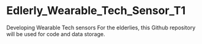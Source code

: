 # Edlerly_Wearable_Tech_Sensor_T1
Developing Wearable Tech sensors For the elderlies, this Github repository will be used for code and data storage.

